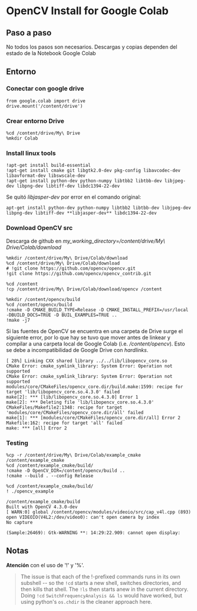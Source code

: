 # OpenCV Install for Google Colab

## Paso a paso
No todos los pasos son necesarios. Descargas y copias dependen del estado de la Notebook Google Colab

## Entorno 

### Conectar con google drive
```
from google.colab import drive
drive.mount('/content/drive')
```

### Crear entorno Drive
```
%cd /content/drive/My\ Drive
%mkdir Colab
```

### Install linux tools

```
!apt-get install build-essential
!apt-get install cmake git libgtk2.0-dev pkg-config libavcodec-dev libavformat-dev libswscale-dev
!apt-get install python-dev python-numpy libtbb2 libtbb-dev libjpeg-dev libpng-dev libtiff-dev libdc1394-22-dev
```
Se quitó *libjasper-dev* por error en el comando original:
```
apt-get install python-dev python-numpy libtbb2 libtbb-dev libjpeg-dev libpng-dev libtiff-dev **libjasper-dev** libdc1394-22-dev
```

### Download OpenCV src
Descarga de github en *my_working_directory*=*/content/drive/My\ Drive/Colab/download*
```
%mkdir /content/drive/My\ Drive/Colab/download
%cd /content/drive/My\ Drive/Colab/download
# !git clone https://github.com/opencv/opencv.git
!git clone https://github.com/opencv/opencv_contrib.git
```

```
%cd /content
!cp /content/drive/My\ Drive/Colab/download/opencv /content
```

```
%mkdir /content/opencv/build
%cd /content/opencv/build
!cmake -D CMAKE_BUILD_TYPE=Release -D CMAKE_INSTALL_PREFIX=/usr/local -DBUILD_DOCS=TRUE -D BUIL_EXAMPLES=TRUE ..
!make -j7
```


Si las fuentes de OpenCV se encuentra en una carpeta de Drive surge el siguiente error, por lo que hay se tuvo que mover antes de linkear y compilar a una carpeta local de Google Colab (i.e. */content/opencv*). Esto se debe a incompatibilidad de Google Drive con *hardlinks*.

```
[ 28%] Linking CXX shared library ../../lib/libopencv_core.so
CMake Error: cmake_symlink_library: System Error: Operation not supported
CMake Error: cmake_symlink_library: System Error: Operation not supported
modules/core/CMakeFiles/opencv_core.dir/build.make:1599: recipe for target 'lib/libopencv_core.so.4.3.0' failed
make[2]: *** [lib/libopencv_core.so.4.3.0] Error 1
make[2]: *** Deleting file 'lib/libopencv_core.so.4.3.0'
CMakeFiles/Makefile2:1348: recipe for target 'modules/core/CMakeFiles/opencv_core.dir/all' failed
make[1]: *** [modules/core/CMakeFiles/opencv_core.dir/all] Error 2
Makefile:162: recipe for target 'all' failed
make: *** [all] Error 2
```


### Testing
```
%cp -r /content/drive/My\ Drive/Colab/example_cmake /content/example_cmake
%cd /content/example_cmake/build/
!cmake -D OpenCV_DIR=/content/opencv/build ..
!cmake --build . --config Release
```
```
%cd /content/example_cmake/build/
! ./opencv_example
```

```
/content/example_cmake/build
Built with OpenCV 4.3.0-dev
[ WARN:0] global /content/opencv/modules/videoio/src/cap_v4l.cpp (893) open VIDEOIO(V4L2:/dev/video0): can't open camera by index
No capture

(Sample:26469): Gtk-WARNING **: 14:29:22.909: cannot open display: 
```




## Notas
**Atención** con el uso de '!' y '%'.
> The issue is that each of the !-prefixed commands runs in its own subshell -- so the ```!cd``` starts a new shell, switches directories, and then kills that shell. The ```!ls``` then starts anew in the current directory. Doing ```!cd``` ```SwitchFrequencyAnalysis && ls``` would have worked, but using python's ```os.chdir``` is the cleaner approach here.



